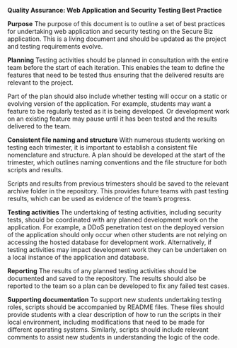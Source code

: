 ﻿**Quality Assurance: Web Application and Security Testing Best Practice**

**Purpose**
The purpose of this document is to outline a set of best practices for undertaking web application and security testing on the Secure Biz application. This is a living document and should be updated as the project and testing requirements evolve.

**Planning**
Testing activities should be planned in consultation with the entire team before the start of each iteration. This enables the team to define the features that need to be tested thus ensuring that the delivered results are relevant to the project.

Part of the plan should also include whether testing will occur on a static or evolving version of the application. For example, students may want a feature to be regularly tested as it is being developed. Or development work on an existing feature may pause until it has been tested and the results delivered to the team.

**Consistent file naming and structure**
With numerous students working on testing each trimester, it is important to establish a consistent file nomenclature and structure. A plan should be developed at the start of the trimester, which outlines naming conventions and the file structure for both scripts and results.

Scripts and results from previous trimesters should be saved to the relevant archive folder in the repository. This provides future teams with past testing results, which can be used as evidence of the team’s progress.

**Testing activities**
The undertaking of testing activities, including security tests, should be coordinated with any planned development work on the application. For example, a DDoS penetration test on the deployed version of the application should only occur when other students are not relying on accessing the hosted database for development work. Alternatively, if testing activities may impact development work they can be undertaken on a local instance of the application and database.

**Reporting**
The results of any planned testing activities should be documented and saved to the repository. The results should also be reported to the team so a plan can be developed to fix any failed test cases.

**Supporting documentation**
To support new students undertaking testing roles, scripts should be accompanied by README files. These files should provide students with a clear description of how to run the scripts in their local environment, including modifications that need to be made for different operating systems. Similarly, scripts should include relevant comments to assist new students in understanding the logic of the code.